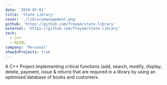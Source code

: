 ```yaml
---
date: '2019-07-01'
title: 'State Library'
cover: './librarymanagement.png'
github: 'https://github.com/freyam/state-library'
external: 'https://github.com/freyam/state-library'
tech:
  - C++
  - MySQL
company: 'Personal'
showInProjects: true
---
```


A C++ Project implementing critical functions (add, search, modify, display, delete, payment, issue & return) that are required in a library by using an optimised database of books and customers.
